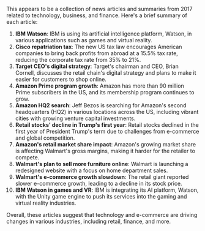 This appears to be a collection of news articles and summaries from 2017 related to technology, business, and finance. Here's a brief summary of each article:

1. **IBM Watson**: IBM is using its artificial intelligence platform, Watson, in various applications such as games and virtual reality.
2. **Cisco repatriation tax**: The new US tax law encourages American companies to bring back profits from abroad at a 15.5% tax rate, reducing the corporate tax rate from 35% to 21%.
3. **Target CEO's digital strategy**: Target's chairman and CEO, Brian Cornell, discusses the retail chain's digital strategy and plans to make it easier for customers to shop online.
4. **Amazon Prime program growth**: Amazon has more than 90 million Prime subscribers in the US, and its membership program continues to grow.
5. **Amazon HQ2 search**: Jeff Bezos is searching for Amazon's second headquarters (HQ2) in various locations across the US, including vibrant cities with growing venture capital investments.
6. **Retail stocks' decline in Trump's first year**: Retail stocks declined in the first year of President Trump's term due to challenges from e-commerce and global competition.
7. **Amazon's retail market share impact**: Amazon's growing market share is affecting Walmart's gross margins, making it harder for the retailer to compete.
8. **Walmart's plan to sell more furniture online**: Walmart is launching a redesigned website with a focus on home department sales.
9. **Walmart's e-commerce growth slowdown**: The retail giant reported slower e-commerce growth, leading to a decline in its stock price.
10. **IBM Watson in games and VR**: IBM is integrating its AI platform, Watson, with the Unity game engine to push its services into the gaming and virtual reality industries.

Overall, these articles suggest that technology and e-commerce are driving changes in various industries, including retail, finance, and more.